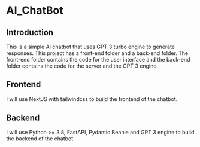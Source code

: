 # AI_ChatBot

## Introduction

This is a simple AI chatbot that uses GPT 3 turbo engine to generate responses.
This project has a front-end folder and a back-end folder. The front-end folder contains the code for the user interface and the back-end folder contains the code for the server and the GPT 3 engine.

## Frontend

I will use NextJS with tailwindcss to build the frontend of the chatbot.

## Backend

I will use Python >= 3.8, FastAPI, Pydantic Beanie and GPT 3 engine to build the backend of the chatbot.
